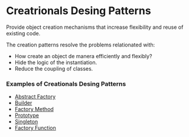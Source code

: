 # Creatrionals Desing Patterns

Provide object creation mechanisms that increase flexibility and reuse of existing code.

The creation patterns resolve the problems relationated with:

- How create an object de manera efficiently and flexibly?
- Hide the logic of the instantiation.
- Reduce the coupling of classes.

### Examples of Creationals Desing Patterns

- [Abstract Factory](https://refactoring.guru/design-patterns/abstract-factory)
- [Builder](https://refactoring.guru/design-patterns/builder)
- [Factory Method](https://refactoring.guru/design-patterns/factory-method)
- [Prototype](https://refactoring.guru/design-patterns/prototype)
- [Singleton](https://refactoring.guru/design-patterns/singleton)
- [Factory Function]()
